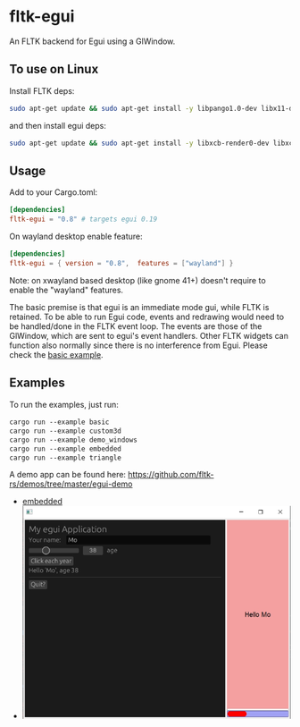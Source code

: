 # fltk-egui

An FLTK backend for Egui using a GlWindow.

## To use on Linux

Install FLTK deps:

```bash
sudo apt-get update && sudo apt-get install -y libpango1.0-dev libx11-dev libxext-dev libxft-dev libxinerama-dev libxcursor-dev libxrender-dev libxfixes-dev libgl1-mesa-dev libglu1-mesa-dev libmpv-dev
```

and then install egui deps:

```bash
sudo apt-get update && sudo apt-get install -y libxcb-render0-dev libxcb-shape0-dev libxcb-xfixes0-dev libspeechd-dev libxkbcommon-dev libssl-dev
```

## Usage

Add to your Cargo.toml:

```toml
[dependencies]
fltk-egui = "0.8" # targets egui 0.19
```

On wayland desktop enable feature:

```toml
[dependencies]
fltk-egui = { version = "0.8",  features = ["wayland"] }
```

Note: on xwayland based desktop (like gnome 41+) doesn't require to enable the
"wayland" features.

The basic premise is that egui is an immediate mode gui, while FLTK is retained.
To be able to run Egui code, events and redrawing would need to be handled/done
in the FLTK event loop. The events are those of the GlWindow, which are sent to
egui's event handlers. Other FLTK widgets can function also normally since there
is no interference from Egui. Please check the
[basic example](examples/basic.rs).

## Examples

To run the examples, just run:

```
cargo run --example basic
cargo run --example custom3d
cargo run --example demo_windows
cargo run --example embedded
cargo run --example triangle
```

A demo app can be found here:
https://github.com/fltk-rs/demos/tree/master/egui-demo

- [embedded](examples/embedded.rs)
- ![alt_test](screenshots/egui.jpg)
